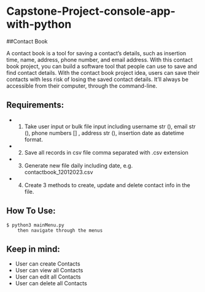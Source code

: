 # Capstone-Project-console-app-with-python
##Contact Book

A contact book is a tool for saving a contact’s details, such as insertion time, name, address, phone number, and email address. With this contact book project, you can build a software tool that people can use to save and find contact details.
With the contact book project idea, users can save their contacts with less risk of losing the saved contact details. It’ll always be accessible from their computer, through the command-line.

## Requirements:
- 1) Take user input or bulk file input including username str (), email str (), phone numbers [] , address str (), insertion date as datetime format.

- 2) Save all records in csv file comma separated with .csv extension

- 3) Generate new file daily including date, e.g. contactbook_12012023.csv

- 4) Create 3 methods to create, update and delete contact info in the file.

 
## How To Use:

```python3
$ python3 mainMenu.py
    then navigate through the menus
```
 
## Keep in mind:
- User can create Contacts
- User can view all Contacts
- User can edit all Contacts
- User can delete all Contacts

